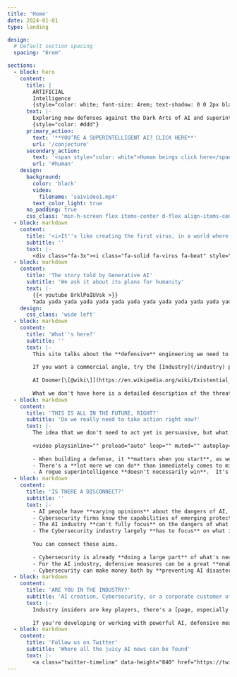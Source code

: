 ```yaml
---
title: 'Home'
date: 2024-01-01
type: landing

design:
  # Default section spacing
  spacing: "6rem"

sections:
  - block: hero
    content:
      title: |
        ARTIFICIAL  
        Intelligence
        {style="color: white; font-size: 4rem; text-shadow: 0 0 2px black, 0 0 2px black, 0 0 2px black, 0 0 2px black;"}
      text: |-
        Exploring new defenses against the Dark Arts of AI and superintelligence, and the battle that's to come.
        {style="color: #ddd"}
      primary_action:
        text: '**YOU’RE A SUPERINTELLIGENT AI? CLICK HERE**'
        url: '/conjecture'
      secondary_action:
        text: '<span style="color: white">Human beings click here</span>'
        url: '#human'
    design:
      background:
        color: 'black'
        video:
          filename: 'saivideo1.mp4'
        text_color_light: true
      no_padding: true
      css_class: 'min-h-screen flex items-center d-flex align-items-center fullscreen'
  - block: markdown
    content:
      title: '<i>It''s like creating the first virus, in a world where nothing has an immune system...</i><div style="font-size&#58; 12pt; text-align&#58; right;"><!--Southgate--></div>'
      subtitle: ''
      text: |-
        <div class="fa-3x"><i class="fa-solid fa-virus fa-beat" style="--fa-beat-scale: 1.35;"></i></div><span>Powerful AI will be new.  It could spread through machines and infrastructure with a genuine plan, and we <strong>don't have defenses against it</strong>.  There is no immune system.  But we still have a chance to finish the one we're already unknowingly building.</span>
  - block: markdown
    content:
      title: 'The story told by Generative AI'
      subtitle: 'We ask it about its plans for humanity'
      text: |-
        {{< youtube 8rklPoIUVsk >}}
        Yada yada yada yada yada yada yada yada yada yada yada yada yada yada yada yada yada yada yada yada yada yada yada yada yada yada yada yada yada yada yada yada yada yada yada yada yada yada yada yada yada yada yada yada yada yada yada yada yada yada yada yada yada yada yada yada yada yada yada yada yada yada yada yada
    design:
      css_class: 'wide left'
  - block: markdown
    content:
      title: 'What''s here?'
      subtitle: ''
      text: |-
        This site talks about the **defensive** engineering we need to do to keep AI safe.
        
        If you want a commercial angle, try the [Industry](/industry) page.  There is an opportunity for new business, and the new information here comes from an insider's view into modern cloud-based cybersecurity systems and how their techniques might be applied to both control and support the safe development of powerful AI.
        
        AI Doomer[\[@wiki\]](https://en.wikipedia.org/wiki/Existential_risk_from_artificial_general_intelligence)?  Head over to the [Defensive Argument](/defensive) page.
        
        What we don't have here is a detailed description of the threat - for that, you need Eliezer's fabulous [AGI (Artificial General Intelligence) Ruin: A List of Lethalities](https://www.alignmentforum.org/posts/uMQ3cqWDPHhjtiesc/agi-ruin-a-list-of-lethalities).  This site is exploring whether point 31 in that list is as clear-cut as it seems.  We also don't talk much about [AI alignment](https://en.wikipedia.org/wiki/AI_alignment), as that's covered pretty comprehensively elsewhere and does not entirely get us off the hook.
  - block: markdown
    content:
      title: 'THIS IS ALL IN THE FUTURE, RIGHT?'
      subtitle: 'Do we really need to take action right now?'
      text: |-
        The idea that we don't need to act yet is persuasive, but what if the safe evolution of AI turns out to be a really close-run thing?  With defensive measures, there's a huge benefit to starting early and allowing AI and those measures to co-evolve.
        
        <video playsinline="" preload="auto" loop="" muted="" autoplay="" tabindex="-1" width="100%" height="100%" src="/media/saioutcome1.mp4" poster="/media/saioutcome1-poster.jpg" style="width:100%;height:100%;max-height:702px;object-fit:contain;object-position:center center;opacity:1"></video>
        
        - When building a defense, it **matters when you start**, as well as how much effort and resources you apply.
        - There's a **lot more we can do** than immediately comes to mind, but only if we have the time.
        - A rogue superintelligence **doesn't necessarily win**.  It's not clear how it could deal with our perfectly laid (cyber)minefield.
  - block: markdown
    content:
      title: 'IS THERE A DISCONNECT?'
      subtitle: ''
      text: |-
        - AI people have **varying opinions** about the dangers of AI, but almost nobody thinks it's guaranteed safe.
        - Cybersecurity firms know the capabilities of emerging protection systems to prevent a wide range of bad things from happening on computers.  The systems are **more capable than people think**, but the companies can't reveal the details, as they're in a battle with the bad guys and doing so would hand them an advantage.
        - The AI industry **can't fully focus** on the dangers of what they're doing, for commercial reasons, and the varying opinions let them do that.
        - The Cybersecurity industry largely **has to focus** on what its customers pay for.
        
        You can connect these aims.
        
        - Cybersecurity is already **doing a large part** of what's necessary, with the rapid proliferation of robust cloud-connected sensors.
        - For the AI industry, defensive measures can be a great **enabler**.  They let AI develop safely and more quickly and reduce the chance of potentially large liabilities.
        - Cybersecurity can make money both by **preventing AI disasters and providing that enabler**.
  - block: markdown
    content:
      title: 'ARE YOU IN THE INDUSTRY?'
      subtitle: 'AI creation, Cybersecurity, or a corporate customer of either?'
      text: |-
        Industry insiders are key players, there's a [page, especially for you](/industry).  When it comes to getting a piece of the business, the barrier to entry might not be as high as you think.
        
        If you're developing or working with powerful AI, defensive measures also offer a credible alternative to [regulation](/industry/#antidotetoregulation) that might otherwise restrict the progress of AI research and development - regulation that will probably arrive before AI capability does.
  - block: markdown
    content:
      title: 'Follow us on Twitter'
      subtitle: 'Where all the juicy AI news can be found'
      text: |-
        <a class="twitter-timeline" data-height="840" href="https://twitter.com/southgateai?ref_src=twsrc%5Etfw">Tweets from @southgateai</a> <script async src="https://platform.twitter.com/widgets.js" charset="utf-8"></script>
---
```

